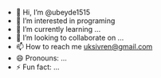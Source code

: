 - 👋 Hi, I’m @ubeyde1515
- 👀 I’m interested in programing
- 🌱 I’m currently learning ...
- 💞️ I’m looking to collaborate on ...
- 📫 How to reach me uksivren@gmail.com
- 😄 Pronouns: ...
- ⚡ Fun fact: ...

<!---
ubeyde1515/ubeyde1515 is a ✨ special ✨ repository because its `README.md` (this file) appears on your GitHub profile.
You can click the Preview link to take a look at your changes.
--->
